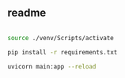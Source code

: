 ## readme

```bash

source ./venv/Scripts/activate

pip install -r requirements.txt

uvicorn main:app --reload

```
